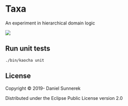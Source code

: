 # Taxa
An experiment in hierarchical domain logic

![](https://github.com/kardan/taxa/workflows/CI/badge.svg)

## Run unit tests
```
./bin/kaocha unit
```

## License
Copyright © 2019- Daniel Sunnerek

Distributed under the Eclipse Public License version 2.0
